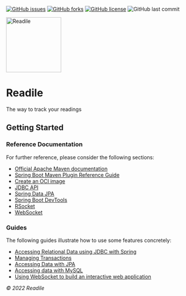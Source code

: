 [![GitHub issues](https://img.shields.io/github/issues/CSCI-2108-Final-Projects/Readile?style=flat-square)](https://github.com/CSCI-2108-Final-Projects/Readile/issues)
[![GitHub forks](https://img.shields.io/github/forks/CSCI-2108-Final-Projects/Readile?style=flat-square)](https://github.com/CSCI-2108-Final-Projects/Readile/network)
[![GitHub license](https://img.shields.io/github/license/CSCI-2108-Final-Projects/Readile?color=g&style=flat-square)](https://github.com/CSCI-2108-Final-Projects/Readile)
![GitHub last commit](https://img.shields.io/github/last-commit/CSCI-2108-Final-Projects/Readile?color=orange&style=flat-square)

<img src="https://user-images.githubusercontent.com/46399191/165711330-14a2b271-e3ef-4e01-91fc-b18d75a62a6e.png" width="150" alt="Readile">

# Readile 
The way to track your readings

## Getting Started

### Reference Documentation

For further reference, please consider the following sections:

* [Official Apache Maven documentation](https://maven.apache.org/guides/index.html)
* [Spring Boot Maven Plugin Reference Guide](https://docs.spring.io/spring-boot/docs/2.6.7/maven-plugin/reference/html/)
* [Create an OCI image](https://docs.spring.io/spring-boot/docs/2.6.7/maven-plugin/reference/html/#build-image)
* [JDBC API](https://docs.spring.io/spring-boot/docs/2.6.7/reference/htmlsingle/#boot-features-sql)
* [Spring Data JPA](https://docs.spring.io/spring-boot/docs/2.6.7/reference/htmlsingle/#boot-features-jpa-and-spring-data)
* [Spring Boot DevTools](https://docs.spring.io/spring-boot/docs/2.6.7/reference/htmlsingle/#using-boot-devtools)
* [RSocket](https://rsocket.io/)
* [WebSocket](https://docs.spring.io/spring-boot/docs/2.6.7/reference/htmlsingle/#boot-features-websockets)

### Guides

The following guides illustrate how to use some features concretely:

* [Accessing Relational Data using JDBC with Spring](https://spring.io/guides/gs/relational-data-access/)
* [Managing Transactions](https://spring.io/guides/gs/managing-transactions/)
* [Accessing Data with JPA](https://spring.io/guides/gs/accessing-data-jpa/)
* [Accessing data with MySQL](https://spring.io/guides/gs/accessing-data-mysql/)
* [Using WebSocket to build an interactive web application](https://spring.io/guides/gs/messaging-stomp-websocket/)

<i>© 2022 Readile</i>